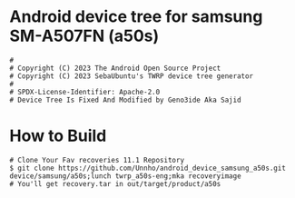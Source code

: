 # Android device tree for samsung SM-A507FN (a50s)

```
#
# Copyright (C) 2023 The Android Open Source Project
# Copyright (C) 2023 SebaUbuntu's TWRP device tree generator
#
# SPDX-License-Identifier: Apache-2.0
# Device Tree Is Fixed And Modified by Geno3ide Aka Sajid
```
# How to Build 

```
# Clone Your Fav recoveries 11.1 Repository
$ git clone https://github.com/Unnho/android_device_samsung_a50s.git device/samsung/a50s;lunch twrp_a50s-eng;mka recoveryimage
# You'll get recovery.tar in out/target/product/a50s
```
